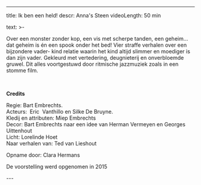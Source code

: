 
---
title: Ik ben een held!
descr: Anna's Steen
videoLength: 50 min

text: >-
  <p>Over een monster zonder kop, een vis met scherpe tanden, een geheim… dat geheim is én een spook onder het bed! Vier straffe verhalen over een bijzondere vader- kind relatie waarin het kind altijd slimmer en moediger is dan zijn vader. Gekleurd met vertedering, deugnieterij en onverbloemde gruwel. Dit alles voortgestuwd door ritmische jazzmuziek zoals in een stomme film.</p><p>‍</p><p><strong>Credits</strong></p><p>Regie: Bart Embrechts.<br>Acteurs: &nbsp;Eric &nbsp;Vanthillo en Silke De Bruyne. &nbsp; &nbsp; &nbsp; <br>Kledij en attributen: Miep Embrechts<br>Decor: Bart Embrechts naar een idee van Herman Vermeyen en Georges Uittenhout<br>Licht: Lorelinde Hoet<br>Naar verhalen van: Ted van Lieshout</p><p>Opname door: Clara Hermans</p><p>De voorstelling werd opgenomen in 2015</p>
---
